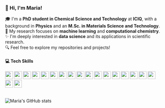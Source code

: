 ### 👋 Hi, I'm Maria! 

🎓 I'm a **PhD student in Chemical Science and Technology** at **ICIQ**, with a background in **Physics** and an **M.Sc. in Materials Science and Technology**.  
🔬 My research focuses on  **machine learning** and **computational chemistry**.  
✨ I'm deeply interested in **data science** and its applications in scientific research.  
🔍 Feel free to explore my repositories and projects!


#### 💻 Tech Skills
<div align="left">
  <img src="https://img.shields.io/badge/Python-3776AB?style=for-the-badge&logo=python&logoColor=white" height="25"/>
  <img src="https://img.shields.io/badge/Fortran-734F96?style=for-the-badge&logoColor=white" height="25"/>
  <img src="https://img.shields.io/badge/Bash-4EAA25?style=for-the-badge&logo=gnu-bash&logoColor=white" height="25"/>
  <img src="https://img.shields.io/badge/SQL-4479A1?style=for-the-badge&logo=postgresql&logoColor=white" height="25"/>
  <img src="https://img.shields.io/badge/Julia-9558B2?style=for-the-badge&logo=julia&logoColor=white" height="25"/>
  <img src="https://img.shields.io/badge/scikit--learn-F7931E?style=for-the-badge&logo=scikit-learn&logoColor=white" height="25"/>
  <img src="https://img.shields.io/badge/ASE-4479A1?style=for-the-badge&logoColor=white" height="25"/>
  <img src="https://img.shields.io/badge/Pymatgen-0A192F?style=for-the-badge&logoColor=white" height="25"/>
  <img src="https://img.shields.io/badge/pandas-150458?style=for-the-badge&logo=pandas&logoColor=white" height="25"/>
  <img src="https://img.shields.io/badge/Seaborn-3776AB?style=for-the-badge&logoColor=white" height="25"/>
  <img src="https://img.shields.io/badge/Plotly-3F4F75?style=for-the-badge&logo=plotly&logoColor=white" height="25"/>
  <img src="https://img.shields.io/badge/HPC--slurm-4EAA25?style=for-the-badge&logoColor=white" height="25"/>
  <img src="https://img.shields.io/badge/Conda-44A833?style=for-the-badge&logo=anaconda&logoColor=white" height="25"/>
  <img src="https://img.shields.io/badge/Git-F05032?style=for-the-badge&logo=git&logoColor=white" height="25"/>
  <img src="https://img.shields.io/badge/VS_Code-007ACC?style=for-the-badge&logo=visual-studio-code&logoColor=white" height="25"/>
  <img src="https://img.shields.io/badge/Vim-019733?style=for-the-badge&logo=vim&logoColor=white" height="25"/>
  <img src="https://img.shields.io/badge/Blender-F5792A?style=for-the-badge&logo=blender&logoColor=white" height="25"/>
  <img src="https://img.shields.io/badge/Inkscape-000000?style=for-the-badge&logo=inkscape&logoColor=white" height="25"/>
  <img src="https://img.shields.io/badge/LaTeX-008080?style=for-the-badge&logo=latex&logoColor=white" height="25"/>
</div>

<br>

![Maria's GitHub stats](https://github-readme-stats.vercel.app/api?username=mminotaki&theme=synthwave&show_icons=true)
